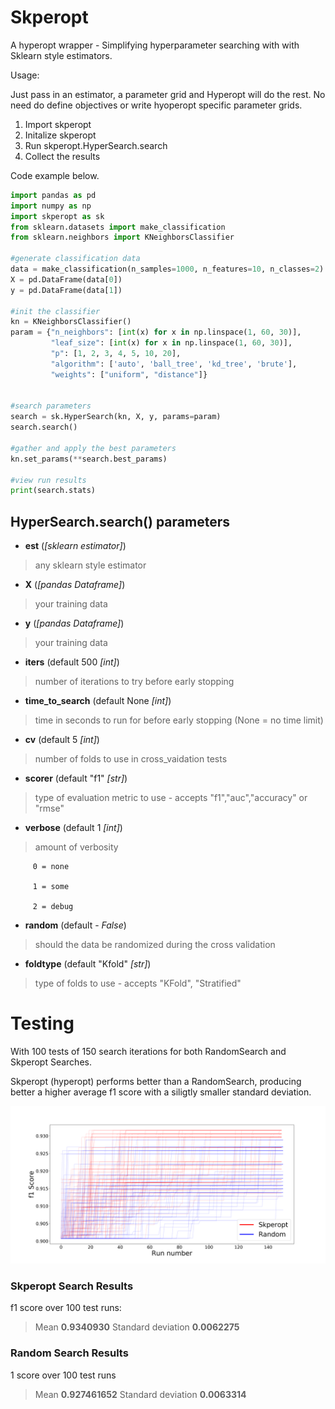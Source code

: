 # Skperopt
A hyperopt wrapper - Simplifying hyperparameter searching with with Sklearn style estimators.

Usage:

Just pass in an estimator, a parameter grid and Hyperopt will do the rest. No need do define objectives or write hyoperopt specific parameter grids.

1. Import skperopt
2. Initalize skperopt 
3. Run skperopt.HyperSearch.search
4. Collect the results

Code example below.

```python
import pandas as pd
import numpy as np
import skperopt as sk
from sklearn.datasets import make_classification
from sklearn.neighbors import KNeighborsClassifier

#generate classification data
data = make_classification(n_samples=1000, n_features=10, n_classes=2)
X = pd.DataFrame(data[0])
y = pd.DataFrame(data[1])

#init the classifier
kn = KNeighborsClassifier()
param = {"n_neighbors": [int(x) for x in np.linspace(1, 60, 30)],
         "leaf_size": [int(x) for x in np.linspace(1, 60, 30)],
         "p": [1, 2, 3, 4, 5, 10, 20],
         "algorithm": ['auto', 'ball_tree', 'kd_tree', 'brute'],
         "weights": ["uniform", "distance"]}


#search parameters
search = sk.HyperSearch(kn, X, y, params=param)
search.search()

#gather and apply the best parameters
kn.set_params(**search.best_params)

#view run results
print(search.stats)


```

## HyperSearch.search() parameters

* **est** (*[sklearn estimator]*) 
> any sklearn style estimator

* **X** (*[pandas Dataframe]*) 
> your training data

* **y** (*[pandas Dataframe]*) 
> your training data

* **iters** (default 500 *[int]*) 
> number of iterations to try before early stopping

* **time_to_search** (default None *[int]*) 
> time in seconds to run for before early stopping (None = no time limit)

* **cv** (default 5 *[int]*) 
> number of folds to use in cross_vaidation tests

* **scorer** (default "f1" *[str]*) 
> type of evaluation metric to use - accepts "f1","auc","accuracy" or "rmse"

* **verbose** (default 1 *[int]*) 
> amount of verbosity 

         0 = none 
         
         1 = some 
         
         2 = debug

* **random** (default - *False*) 
> should the data be randomized during the cross validation

* **foldtype** (default "Kfold" *[str]*) 
> type of folds to use - accepts "KFold", "Stratified"

# Testing

With 100 tests of 150 search iterations for both RandomSearch and Skperopt Searches.

Skperopt (hyperopt) performs better than a RandomSearch, producing better a higher average f1 score with a siligtly smaller standard deviation.


![alt chart](./chart.png "Logo Title Text 1")

### Skperopt Search Results 

f1 score over 100 test runs:

> Mean **0.9340930**
> Standard deviation **0.0062275**


### Random Search Results

1 score over 100 test runs 

> Mean **0.927461652**
> Standard deviation **0.0063314**

